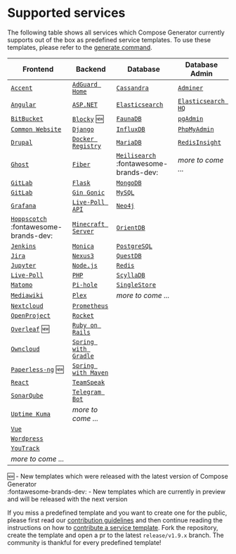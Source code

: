 # Supported services

The following table shows all services which Compose Generator currently supports out of the box as predefined service templates. To use these templates, please refer to the [generate command](../usage/generate).

| Frontend                                                                                                                                                        | Backend                                                                                                                                                              | Database                                                                                                                                                      | Database Admin                                                                                                                                                   |
| --------------------------------------------------------------------------------------------------------------------------------------------------------------- | -------------------------------------------------------------------------------------------------------------------------------------------------------------------- | ------------------------------------------------------------------------------------------------------------------------------------------------------------- | ---------------------------------------------------------------------------------------------------------------------------------------------------------------- |
| [`Accent`](https://github.com/compose-generator/compose-generator/tree/release/v1.9.x/predefined-services/frontend/accent)                                      | [`AdGuard Home`](https://github.com/compose-generator/compose-generator/tree/release/v1.9.x/predefined-services/backend/adguard-home)                                | [`Cassandra`](https://github.com/compose-generator/compose-generator/tree/release/v1.9.x/predefined-services/database/cassandra)                              | [`Adminer`](https://github.com/compose-generator/compose-generator/tree/release/v1.9.x/predefined-services/db-admin/adminer)                                     |
| [`Angular`](https://github.com/compose-generator/compose-generator/tree/release/v1.9.x/predefined-services/frontend/angular)                                    | [`ASP.NET`](https://github.com/compose-generator/compose-generator/tree/release/v1.9.x/predefined-services/backend/aspnet)                                           | [`Elasticsearch`](https://github.com/compose-generator/compose-generator/tree/release/v1.9.x/predefined-services/database/elasticsearch)                      | [`Elasticsearch HQ`](https://github.com/compose-generator/compose-generator/tree/release/v1.9.x/predefined-services/db-admin/elasticsearch-hq)                   |
| [`BitBucket`](https://github.com/compose-generator/compose-generator/tree/release/v1.9.x/predefined-services/frontend/bitbucket)                                | [`Blocky`](https://github.com/compose-generator/compose-generator/tree/release/v1.9.x/predefined-services/backend/blocky) :new:                                      | [`FaunaDB`](https://github.com/compose-generator/compose-generator/tree/release/v1.9.x/predefined-services/database/faunadb)                                  | [`pgAdmin`](https://github.com/compose-generator/compose-generator/tree/release/v1.9.x/predefined-services/db-admin/pgadmin)                                     |
| [`Common Website`](https://github.com/compose-generator/compose-generator/tree/release/v1.9.x/predefined-services/frontend/common-website)                      | [`Django`](https://github.com/compose-generator/compose-generator/tree/release/v1.9.x/predefined-services/backend/django)                                            | [`InfluxDB`](https://github.com/compose-generator/compose-generator/tree/release/v1.9.x/predefined-services/database/influxdb)                                | [`PhpMyAdmin`](https://github.com/compose-generator/compose-generator/tree/release/v1.9.x/predefined-services/db-admin/phpmyadmin)                               |
| [`Drupal`](https://github.com/compose-generator/compose-generator/tree/release/v1.9.x/predefined-services/frontend/drupal)                                      | [`Docker Registry`](https://github.com/compose-generator/compose-generator/tree/release/v1.9.x/predefined-services/backend/docker-registry)                          | [`MariaDB`](https://github.com/compose-generator/compose-generator/tree/release/v1.9.x/predefined-services/database/mariadb)                                  | [`RedisInsight`](https://github.com/compose-generator/compose-generator/tree/release/v1.9.x/predefined-services/db-admin/redis-insight)                          |
| [`Ghost`](https://github.com/compose-generator/compose-generator/tree/release/v1.9.x/predefined-services/frontend/ghost)                                        | [`Fiber`](https://github.com/compose-generator/compose-generator/tree/release/v1.9.x/predefined-services/backend/fiber)                                              | [`Meilisearch`](https://github.com/compose-generator/compose-generator/tree/release/v1.9.x/predefined-services/database/meilisearch) :fontawesome-brands-dev: | *more to come ...*                                                                                                                                               |
| [`GitLab`](https://github.com/compose-generator/compose-generator/tree/release/v1.9.x/predefined-services/frontend/gitlab)                                      | [`Flask`](https://github.com/compose-generator/compose-generator/tree/release/v1.9.x/predefined-services/backend/flask)                                              | [`MongoDB`](https://github.com/compose-generator/compose-generator/tree/release/v1.9.x/predefined-services/database/mongodb)                                  |                                                                                                                                                                  |
| [`GitLab`](https://github.com/compose-generator/compose-generator/tree/release/v1.9.x/predefined-services/frontend/gitlab)                                      | [`Gin Gonic`](https://github.com/compose-generator/compose-generator/tree/release/v1.9.x/predefined-services/backend/gin)                                            | [`MySQL`](https://github.com/compose-generator/compose-generator/tree/release/v1.9.x/predefined-services/database/mysql)                                      |                                                                                                                                                                  |
| [`Grafana`](https://github.com/compose-generator/compose-generator/tree/release/v1.9.x/predefined-services/frontend/grafana)                                    | [`Live-Poll API`](https://github.com/compose-generator/compose-generator/tree/release/v1.9.x/predefined-services/backend/live-poll-api)                              | [`Neo4j`](https://github.com/compose-generator/compose-generator/tree/release/v1.9.x/predefined-services/database/neo4j)                                      |                                                                                                                                                                  |
| [`Hoppscotch`](https://github.com/compose-generator/compose-generator/tree/release/v1.9.x/predefined-services/frontend/hoppscotch) :fontawesome-brands-dev:     | [`Minecraft Server`](https://github.com/compose-generator/compose-generator/tree/release/v1.9.x/predefined-services/backend/minecraft-server)                        | [`OrientDB`](https://github.com/compose-generator/compose-generator/tree/release/v1.9.x/predefined-services/database/orientdb)                                |                                                                                                                                                                  |
| [`Jenkins`](https://github.com/compose-generator/compose-generator/tree/release/v1.9.x/predefined-services/frontend/jenkins)                                    | [`Monica`](https://github.com/compose-generator/compose-generator/tree/release/v1.9.x/predefined-services/backend/monica)                                            | [`PostgreSQL`](https://github.com/compose-generator/compose-generator/tree/release/v1.9.x/predefined-services/database/postgres)                              |                                                                                                                                                                  |
| [`Jira`](https://github.com/compose-generator/compose-generator/tree/release/v1.9.x/predefined-services/frontend/jira)                                          | [`Nexus3`](https://github.com/compose-generator/compose-generator/tree/release/v1.9.x/predefined-services/backend/nexus)                                             | [`QuestDB`](https://github.com/compose-generator/compose-generator/tree/release/v1.9.x/predefined-services/database/questdb)                                  |                                                                                                                                                                  |
| [`Jupyter`](https://github.com/compose-generator/compose-generator/tree/release/v1.9.x/predefined-services/frontend/jupyter)                                    | [`Node.js`](https://github.com/compose-generator/compose-generator/tree/release/v1.9.x/predefined-services/backend/node)                                             | [`Redis`](https://github.com/compose-generator/compose-generator/tree/release/v1.9.x/predefined-services/database/redis)                                      |                                                                                                                                                                  |
| [`Live-Poll`](https://github.com/compose-generator/compose-generator/tree/release/v1.9.x/predefined-services/frontend/live-poll)                                | [`PHP`](https://github.com/compose-generator/compose-generator/tree/release/v1.9.x/predefined-services/backend/php)                                                  | [`ScyllaDB`](https://github.com/compose-generator/compose-generator/tree/release/v1.9.x/predefined-services/database/scylladb)                                |                                                                                                                                                                  |
| [`Matomo`](https://github.com/compose-generator/compose-generator/tree/release/v1.9.x/predefined-services/frontend/matomo)                                      | [`Pi-hole`](https://github.com/compose-generator/compose-generator/tree/release/v1.9.x/predefined-services/backend/pi-hole)                                          | [`SingleStore`](https://github.com/compose-generator/compose-generator/tree/release/v1.9.x/predefined-services/database/singlestore)                          |                                                                                                                                                                  |
| [`Mediawiki`](https://github.com/compose-generator/compose-generator/tree/release/v1.9.x/predefined-services/frontend/mediawiki)                                | [`Plex`](https://github.com/compose-generator/compose-generator/tree/release/v1.9.x/predefined-services/backend/plex)                                                | *more to come ...*                                                                                                                                            |                                                                                                                                                                  |
| [`Nextcloud`](https://github.com/compose-generator/compose-generator/tree/release/v1.9.x/predefined-services/frontend/nextcloud)                                | [`Prometheus`](https://github.com/compose-generator/compose-generator/tree/release/v1.9.x/predefined-services/backend/prometheus)                                    |                                                                                                                                                               |                                                                                                                                                                  |
| [`OpenProject`](https://github.com/compose-generator/compose-generator/tree/release/v1.9.x/predefined-services/frontend/openproject)                            | [`Rocket`](https://github.com/compose-generator/compose-generator/tree/release/v1.9.x/predefined-services/backend/rocket)                                            |                                                                                                                                                               |                                                                                                                                                                  |
| [`Overleaf`](https://github.com/compose-generator/compose-generator/tree/release/v1.9.x/predefined-services/frontend/overleaf) :new:                            | [`Ruby on Rails`](https://github.com/compose-generator/compose-generator/tree/release/v1.9.x/predefined-services/backend/rails)                                      |                                                                                                                                                               |                                                                                                                                                                  |
| [`Owncloud`](https://github.com/compose-generator/compose-generator/tree/release/v1.9.x/predefined-services/frontend/owncloud)                                  | [`Spring with Gradle`](https://github.com/compose-generator/compose-generator/tree/release/v1.9.x/predefined-services/backend/spring-gradle)                         |                                                                                                                                                               |                                                                                                                                                                  |
| [`Paperless-ng`](https://github.com/compose-generator/compose-generator/tree/release/v1.9.x/predefined-services/frontend/paperless-ng) :new:                    | [`Spring with Maven`](https://github.com/compose-generator/compose-generator/tree/release/v1.9.x/predefined-services/backend/spring-maven)                           |                                                                                                                                                               |                                                                                                                                                                  |
| [`React`](https://github.com/compose-generator/compose-generator/tree/release/v1.9.x/predefined-services/frontend/react)                                        | [`TeamSpeak`](https://github.com/compose-generator/compose-generator/tree/release/v1.9.x/predefined-services/backend/teamspeak)                                      |                                                                                                                                                               |                                                                                                                                                                  |
| [`SonarQube`](https://github.com/compose-generator/compose-generator/tree/release/v1.9.x/predefined-services/frontend/sonarqube)                                | [`Telegram Bot`](https://github.com/compose-generator/compose-generator/tree/release/v1.9.x/predefined-services/backend/telegram-bot)                                |                                                                                                                                                               |                                                                                                                                                                  |
| [`Uptime Kuma`](https://github.com/compose-generator/compose-generator/tree/release/v1.9.x/predefined-services/frontend/uptime-kuma)                            | *more to come ...*                                                                                                                                                   |                                                                                                                                                               |                                                                                                                                                                  |
| [`Vue`](https://github.com/compose-generator/compose-generator/tree/release/v1.9.x/predefined-services/frontend/vue)                                            |                                                                                                                                                                      |                                                                                                                                                               |                                                                                                                                                                  |
| [`Wordpress`](https://github.com/compose-generator/compose-generator/tree/release/v1.9.x/predefined-services/frontend/wordpress)                                |                                                                                                                                                                      |                                                                                                                                                               |                                                                                                                                                                  |
| [`YouTrack`](https://github.com/compose-generator/compose-generator/tree/release/v1.9.x/predefined-services/frontend/youtrack)                                  |                                                                                                                                                                      |                                                                                                                                                               |                                                                                                                                                                  |
| *more to come ...*                                                                                                                                              |                                                                                                                                                                      |                                                                                                                                                               |                                                                                                                                                                  |

:new: - New templates which were released with the latest version of Compose Generator <br>
:fontawesome-brands-dev: - New templates which are currently in preview and will be released with the next version

If you miss a predefined template and you want to create one for the public, please first read our [contribution guidelines](../contributing) and then continue reading the instructions on how to [contribute a service template](https://github.com/compose-generator/compose-generator/blob/docs/supported-services-page/predefined-services/README.md). Fork the repository, create the template and open a pr to the latest `release/v1.9.x` branch. The community is thankful for every predefined template!